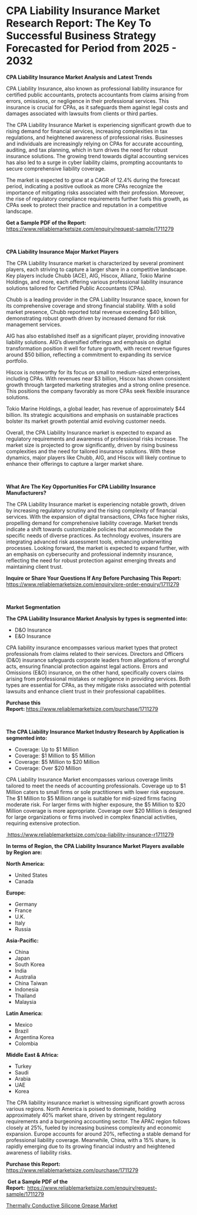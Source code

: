 <p><h1>CPA Liability Insurance Market Research Report: The Key To Successful Business Strategy Forecasted for Period from 2025 - 2032</h1></p><p><strong>CPA Liability Insurance Market Analysis and Latest Trends</strong></p>
<p><p>CPA Liability Insurance, also known as professional liability insurance for certified public accountants, protects accountants from claims arising from errors, omissions, or negligence in their professional services. This insurance is crucial for CPAs, as it safeguards them against legal costs and damages associated with lawsuits from clients or third parties.</p><p>The CPA Liability Insurance Market is experiencing significant growth due to rising demand for financial services, increasing complexities in tax regulations, and heightened awareness of professional risks. Businesses and individuals are increasingly relying on CPAs for accurate accounting, auditing, and tax planning, which in turn drives the need for robust insurance solutions. The growing trend towards digital accounting services has also led to a surge in cyber liability claims, prompting accountants to secure comprehensive liability coverage.</p><p>The market is expected to grow at a CAGR of 12.4% during the forecast period, indicating a positive outlook as more CPAs recognize the importance of mitigating risks associated with their profession. Moreover, the rise of regulatory compliance requirements further fuels this growth, as CPAs seek to protect their practice and reputation in a competitive landscape.</p></p>
<p><strong>Get a Sample PDF of the Report:&nbsp;</strong> <a href="https://www.reliablemarketsize.com/enquiry/request-sample/1711279?utm_campaign=1884&utm_medium=2&utm_source=Github&utm_content=ia&utm_term=10012025&utm_id=cpa-liability-insurance">https://www.reliablemarketsize.com/enquiry/request-sample/1711279</a></p>
<p>&nbsp;</p>
<p><strong>CPA Liability Insurance Major Market Players</strong></p>
<p><p>The CPA Liability Insurance market is characterized by several prominent players, each striving to capture a larger share in a competitive landscape. Key players include Chubb (ACE), AIG, Hiscox, Allianz, Tokio Marine Holdings, and more, each offering various professional liability insurance solutions tailored for Certified Public Accountants (CPAs).</p><p>Chubb is a leading provider in the CPA Liability Insurance space, known for its comprehensive coverage and strong financial stability. With a solid market presence, Chubb reported total revenue exceeding $40 billion, demonstrating robust growth driven by increased demand for risk management services.</p><p>AIG has also established itself as a significant player, providing innovative liability solutions. AIG’s diversified offerings and emphasis on digital transformation position it well for future growth, with recent revenue figures around $50 billion, reflecting a commitment to expanding its service portfolio.</p><p>Hiscox is noteworthy for its focus on small to medium-sized enterprises, including CPAs. With revenues near $3 billion, Hiscox has shown consistent growth through targeted marketing strategies and a strong online presence. This positions the company favorably as more CPAs seek flexible insurance solutions.</p><p>Tokio Marine Holdings, a global leader, has revenue of approximately $44 billion. Its strategic acquisitions and emphasis on sustainable practices bolster its market growth potential amid evolving customer needs.</p><p>Overall, the CPA Liability Insurance market is expected to expand as regulatory requirements and awareness of professional risks increase. The market size is projected to grow significantly, driven by rising business complexities and the need for tailored insurance solutions. With these dynamics, major players like Chubb, AIG, and Hiscox will likely continue to enhance their offerings to capture a larger market share.</p></p>
<p>&nbsp;</p>
<p><strong>What Are The Key Opportunities For CPA Liability Insurance Manufacturers?</strong></p>
<p><p>The CPA Liability Insurance market is experiencing notable growth, driven by increasing regulatory scrutiny and the rising complexity of financial services. With the expansion of digital transactions, CPAs face higher risks, propelling demand for comprehensive liability coverage. Market trends indicate a shift towards customizable policies that accommodate the specific needs of diverse practices. As technology evolves, insurers are integrating advanced risk assessment tools, enhancing underwriting processes. Looking forward, the market is expected to expand further, with an emphasis on cybersecurity and professional indemnity insurance, reflecting the need for robust protection against emerging threats and maintaining client trust.</p></p>
<p><strong>Inquire or Share Your Questions If Any Before Purchasing This Report:</strong> <a href="https://www.reliablemarketsize.com/enquiry/pre-order-enquiry/1711279?utm_campaign=1884&utm_medium=2&utm_source=Github&utm_content=ia&utm_term=10012025&utm_id=cpa-liability-insurance">https://www.reliablemarketsize.com/enquiry/pre-order-enquiry/1711279</a></p>
<p>&nbsp;</p>
<p><strong>Market Segmentation</strong></p>
<p><strong>The CPA Liability Insurance Market Analysis by types is segmented into:</strong></p>
<p><ul><li>D&O Insurance</li><li>E&O Insurance</li></ul></p>
<p><p>CPA liability insurance encompasses various market types that protect professionals from claims related to their services. Directors and Officers (D&O) insurance safeguards corporate leaders from allegations of wrongful acts, ensuring financial protection against legal actions. Errors and Omissions (E&O) insurance, on the other hand, specifically covers claims arising from professional mistakes or negligence in providing services. Both types are essential for CPAs, as they mitigate risks associated with potential lawsuits and enhance client trust in their professional capabilities.</p></p>
<p><strong>Purchase this Report:&nbsp;</strong><a href="https://www.reliablemarketsize.com/purchase/1711279?utm_campaign=1884&utm_medium=2&utm_source=Github&utm_content=ia&utm_term=10012025&utm_id=cpa-liability-insurance">https://www.reliablemarketsize.com/purchase/1711279</a></p>
<p>&nbsp;</p>
<p><strong>The CPA Liability Insurance Market Industry Research by Application is segmented into:</strong></p>
<p><ul><li>Coverage: Up to $1 Million</li><li>Coverage: $1 Million to $5 Million</li><li>Coverage: $5 Million to $20 Million</li><li>Coverage: Over $20 Million</li></ul></p>
<p><p>CPA Liability Insurance Market encompasses various coverage limits tailored to meet the needs of accounting professionals. Coverage up to $1 Million caters to small firms or sole practitioners with lower risk exposure. The $1 Million to $5 Million range is suitable for mid-sized firms facing moderate risk. For larger firms with higher exposure, the $5 Million to $20 Million coverage is more appropriate. Coverage over $20 Million is designed for large organizations or firms involved in complex financial activities, requiring extensive protection.</p></p>
<p><a href="https://www.reliablemarketsize.com/cpa-liability-insurance-r1711279?utm_campaign=1884&utm_medium=2&utm_source=Github&utm_content=ia&utm_term=10012025&utm_id=cpa-liability-insurance">&nbsp;https://www.reliablemarketsize.com/cpa-liability-insurance-r1711279</a></p>
<p><strong>In terms of Region, the CPA Liability Insurance Market Players available by Region are:</strong></p>
<p>
    <p> <strong> North America: </strong>
        <ul>
            <li>United States</li>
            <li>Canada</li>
        </ul>
        </p> 
    <p> <strong> Europe: </strong>
        <ul>
            <li>Germany</li>
            <li>France</li>
            <li>U.K.</li>
            <li>Italy</li>
            <li>Russia</li>
        </ul>
        </p> 
    <p> <strong> Asia-Pacific: </strong>
        <ul>
            <li>China</li>
            <li>Japan</li>
            <li>South Korea</li>
            <li>India</li>
            <li>Australia</li>
            <li>China Taiwan</li>
            <li>Indonesia</li>
            <li>Thailand</li>
            <li>Malaysia</li>
        </ul>
        </p> 
    <p> <strong> Latin America: </strong>
        <ul>
            <li>Mexico</li>
            <li>Brazil</li>
            <li>Argentina Korea</li>
            <li>Colombia</li>
        </ul>
        </p> 
    <p> <strong> Middle East & Africa: </strong>
        <ul>
            <li>Turkey</li>
            <li>Saudi</li>
            <li>Arabia</li>
            <li>UAE</li>
            <li>Korea</li>
        </ul>
    </p>
    </p>
<p><p>The CPA liability insurance market is witnessing significant growth across various regions. North America is poised to dominate, holding approximately 40% market share, driven by stringent regulatory requirements and a burgeoning accounting sector. The APAC region follows closely at 25%, fueled by increasing business complexity and economic expansion. Europe accounts for around 20%, reflecting a stable demand for professional liability coverage. Meanwhile, China, with a 15% share, is rapidly emerging due to its growing financial industry and heightened awareness of liability risks.</p></p>
<p><strong>Purchase this Report: </strong><a href="https://www.reliablemarketsize.com/purchase/1711279?utm_campaign=1884&utm_medium=2&utm_source=Github&utm_content=ia&utm_term=10012025&utm_id=cpa-liability-insurance">https://www.reliablemarketsize.com/purchase/1711279</a></p>
<p>&nbsp;<strong>Get a Sample PDF of the Report:&nbsp;&nbsp;</strong><a href="https://www.reliablemarketsize.com/enquiry/request-sample/1711279?utm_campaign=1884&utm_medium=2&utm_source=Github&utm_content=ia&utm_term=10012025&utm_id=cpa-liability-insurance">https://www.reliablemarketsize.com/enquiry/request-sample/1711279</a></p>
<p><strong></strong></p>
<p><p><a href="https://github.com/pizolina/Market-Research-Report-List-6/blob/main/thermally-conductive-silicone-grease-market.md?utm_campaign=1884&utm_medium=2&utm_source=Github&utm_content=ia&utm_term=10012025&utm_id=cpa-liability-insurance">Thermally Conductive Silicone Grease Market</a></p></p>
